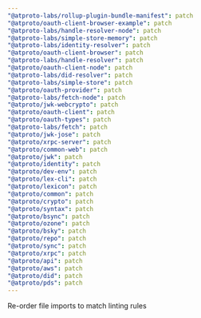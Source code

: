 ```yaml
---
"@atproto-labs/rollup-plugin-bundle-manifest": patch
"@atproto/oauth-client-browser-example": patch
"@atproto-labs/handle-resolver-node": patch
"@atproto-labs/simple-store-memory": patch
"@atproto-labs/identity-resolver": patch
"@atproto/oauth-client-browser": patch
"@atproto-labs/handle-resolver": patch
"@atproto/oauth-client-node": patch
"@atproto-labs/did-resolver": patch
"@atproto-labs/simple-store": patch
"@atproto/oauth-provider": patch
"@atproto-labs/fetch-node": patch
"@atproto/jwk-webcrypto": patch
"@atproto/oauth-client": patch
"@atproto/oauth-types": patch
"@atproto-labs/fetch": patch
"@atproto/jwk-jose": patch
"@atproto/xrpc-server": patch
"@atproto/common-web": patch
"@atproto/jwk": patch
"@atproto/identity": patch
"@atproto/dev-env": patch
"@atproto/lex-cli": patch
"@atproto/lexicon": patch
"@atproto/common": patch
"@atproto/crypto": patch
"@atproto/syntax": patch
"@atproto/bsync": patch
"@atproto/ozone": patch
"@atproto/bsky": patch
"@atproto/repo": patch
"@atproto/sync": patch
"@atproto/xrpc": patch
"@atproto/api": patch
"@atproto/aws": patch
"@atproto/did": patch
"@atproto/pds": patch
---
```


Re-order file imports to match linting rules
